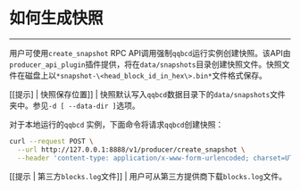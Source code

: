 # 如何生成快照
---

用户可使用`create_snapshot` RPC API调用强制`qqbcd`运行实例创建快照。该API由`producer_api_plugin`插件提供，将在`data/snapshots`目录创建快照文件。快照文件在磁盘上以`*snapshot-\<head_block_id_in_hex\>.bin*`文件格式保存。


[[提示] | 快照保存位置]]
| 快照默认写入`qqbcd`数据目录下的`data/snapshots`文件夹中。参见`-d [ --data-dir ]`选项。

对于本地运行的`qqbcd` 实例，下面命令将请求`qqbcd`创建快照：

```sh
curl --request POST \
  --url http://127.0.0.1:8888/v1/producer/create_snapshot \
  --header 'content-type: application/x-www-form-urlencoded; charset=UTF-8'
```

[[提示 | 第三方`blocks.log`文件]]
| 用户可从第三方提供商下载`blocks.log`文件。

